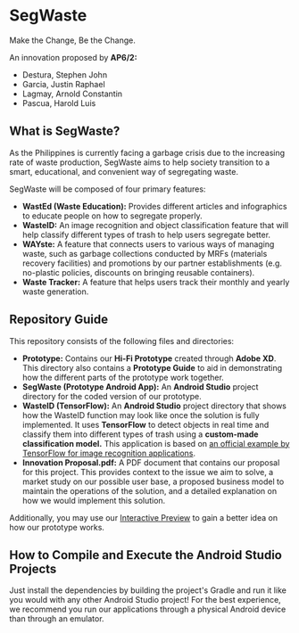 # SegWaste
Make the Change, Be the Change.

An innovation proposed by **AP6/2:**
- Destura, Stephen John
- Garcia, Justin Raphael
- Lagmay, Arnold Constantin
- Pascua, Harold Luis


 
## What is SegWaste?
As the Philippines is currently facing a garbage crisis due to the increasing rate of waste production, SegWaste aims to help society transition to a smart, educational, and convenient way of segregating waste.

SegWaste will be composed of four primary features:
- **WastEd (Waste Education):** Provides different articles and infographics to educate people on how to segregate properly.
- **WasteID:** An image recognition and object classification feature that will help classify different types of trash to help users segregate better.
- **WAYste:** A feature that connects users to various ways of managing waste, such as garbage collections conducted by MRFs (materials recovery facilities) and promotions by our partner establishments (e.g. no-plastic policies, discounts on bringing reusable containers).
- **Waste Tracker:** A feature that helps users track their monthly and yearly waste generation.

## Repository Guide
This repository consists of the following files and directories:
- **Prototype:** Contains our **Hi-Fi Prototype** created through **Adobe XD**. This directory also contains a **Prototype Guide** to aid in demonstrating how the different parts of the prototype work together.
- **SegWaste (Prototype Android App):** An **Android Studio** project directory for the coded version of our prototype.
- **WasteID (TensorFlow):** An **Android Studio** project directory that shows how the WasteID function may look like once the solution is fully implemented. It uses **TensorFlow** to detect objects in real time and classify them into different types of trash using a **custom-made classification model.** This application is based on [an official example by TensorFlow for image recognition applications](https://github.com/tensorflow/examples/tree/master/lite/codelabs/flower_classification).
- **Innovation Proposal.pdf:** A PDF document that contains our proposal for this project. This provides context to the issue we aim to solve, a market study on our possible user base, a proposed business model to maintain the operations of the solution, and a detailed explanation on how we would implement this solution.

Additionally, you may use our [Interactive Preview](https://xd.adobe.com/view/52004424-d00a-4898-a772-aca4ed2a762e-0753/?fullscreen) to gain a better idea on how our prototype works.

## How to Compile and Execute the Android Studio Projects
Just install the dependencies by building the project's Gradle and run it like you would with any other Android Studio project! For the best experience, we recommend you run our applications through a physical Android device than through an emulator.
